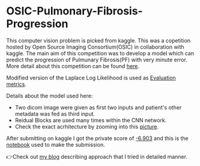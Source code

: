 # OSIC-Pulmonary-Fibrosis-Progression

This computer vision problem is picked from kaggle. This was a copetition hosted by Open Source Imaging Consortium(OSIC) in collaboration with kaggle. The main aim of this competition was to develop a model which can predict the progression of Pulmunary Fibrosis(PF) with very minute error. More detail about this competition can be found [here](https://www.kaggle.com/c/osic-pulmonary-fibrosis-progression).

Modified version of the Laplace Log Likelihood is used as [Evaluation metrics](https://www.kaggle.com/c/osic-pulmonary-fibrosis-progression/overview/evaluation).

Details about the model used here:
* Two dicom image were given as first two inputs and patient's other metadata was fed as third input. 
* Reidual Blocks are used many times within the CNN network. 
* Check the exact acrhitecture by zooming into this [picture](https://github.com/purnima291/OSIC-Pulmonary-Fibrosis-Progression/blob/main/image/img.png). 

After submitting on kaggle I got the private score of [-6.903](https://github.com/purnima291/OSIC-Pulmonary-Fibrosis-Progression/blob/main/image/score_screenshot.png) and this is the [notebook](https://www.kaggle.com/purnima29/final-model) used to make the submission. 

:point_right:Check out [my blog](https://purnimachowrasia.medium.com/osic-pulmonary-fibrosis-progression-5f06febebe0) describing approach that I tried in detailed manner. 
